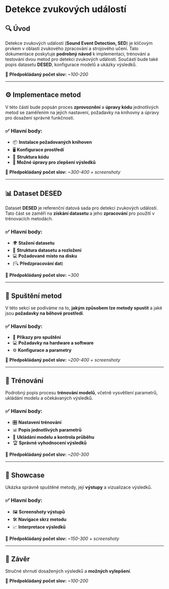 #  Detekce zvukových událostí 

## 🔍 Úvod

Detekce zvukových událostí (**Sound Event Detection, SED**) je klíčovým prvkem v oblasti zvukového zpracování a strojového učení. Tato dokumentace poskytuje **podrobný návod** k implementaci, trénování a testování dvou metod pro detekci zvukových událostí. Součástí bude také popis datasetu **DESED**, konfigurace modelů a ukázky výsledků.

📌 **Předpokládaný počet slov:** *~100-200*

---

## ⚙️ Implementace metod

V této části bude popsán proces **zprovoznění** a **úpravy kódu** jednotlivých metod se zaměřením na jejich nastavení, požadavky na knihovny a úpravy pro dosažení správné funkčnosti.

### ✅ Hlavní body:
- 📦 **Instalace požadovaných knihoven**
- 🖥️ **Konfigurace prostředí**
- 📂 **Struktura kódu**
- 🔧 **Možné úpravy pro zlepšení výsledků**

📌 **Předpokládaný počet slov:** *~300-400 + screenshoty*

---

## 📊 Dataset DESED

Dataset **DESED** je referenční datová sada pro detekci zvukových událostí. Tato část se zaměří na **získání datasetu** a jeho **zpracování** pro použití v trénovacích metodách.

### ✅ Hlavní body:
- 🌍 **Stažení datasetu**
- 📁 **Struktura datasetu a rozložení**
- 💻 **Požadované místo na disku**
- (🔍 **Předzpracování dat**)

📌 **Předpokládaný počet slov:** *~300*

---

## 🚀 Spuštění metod

V této sekci se podíváme na to, **jakým způsobem lze metody spustit** a jaké jsou **požadavky na běhové prostředí**.

### ✅ Hlavní body:
- 🏁 **Příkazy pro spuštění**
- 💻 **Požadavky na hardware a software**
- ⚙️ **Konfigurace a parametry**

📌 **Předpokládaný počet slov:** *~200-400 + screenshoty*

---

## 🎯 Trénování

Podrobný popis procesu **trénování modelů**, včetně vysvětlení parametrů, ukládání modelu a očekávaných výsledků.

### ✅ Hlavní body:
- 🎛️ **Nastavení trénování**
- 📊 **Popis jednotlivých parametrů**
- 💾 **Ukládání modelu a kontrola průběhu**
- 🏆 **Správné vyhodnocení výsledků**

📌 **Předpokládaný počet slov:** *~200-300*

---

## 📸 Showcase

Ukázka správně spuštěné metody, její **výstupy** a vizualizace výsledků.

### ✅ Hlavní body:
- 🖼️ **Screenshoty výstupů**
- 🛠️ **Navigace skrz metodu**
- 📈 **Interpretace výsledků**

📌 **Předpokládaný počet slov:** *~150-300 + screenshoty*

---

## 🏁 Závěr

Stručné shrnutí dosažených výsledků a **možných vylepšení**.

📌 **Předpokládaný počet slov:** *~100-200*
